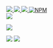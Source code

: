 <p align="left">
<a href="https://ashleysanders.dev/">
    <img src="https://img.shields.io/badge/Website-green?style=flat-square">
</a>  
<a href="https://www.linkedin.com/in/ashley-sanders-a19aa1146/">
    <img src="https://img.shields.io/badge/-Linkedin-blue?style=flat-square&logo=linkedin">
</a>
<a href="mailto:ashleymichaelsanders@gmail.com">
    <img src="https://img.shields.io/badge/-Email-red?style=flat-square&logo=gmail&logoColor=white">
</a>
<a href='https://www.npmjs.com/~ashmikeketchum' target="_blank">
    <img alt='NPM' src='https://img.shields.io/badge/-npm-red?style=flat-square&logo=npm&logoColor=white'>
</a>

<br/>

<a href="https://github.com/itsamayo">
    <img src="https://github-stats-alpha.vercel.app/api?username=itsamayo&cc=22272e&tc=37BCF6&ic=fff&bc=0000">
</a>

</p>

![](http://github-profile-summary-cards.vercel.app/api/cards/profile-details?username=itsamayo&theme=tokyonight)

![](http://github-profile-summary-cards.vercel.app/api/cards/repos-per-language?username=itsamayo&theme=tokyonight)
![](http://github-profile-summary-cards.vercel.app/api/cards/productive-time?username=itsamayo&theme=tokyonight)
